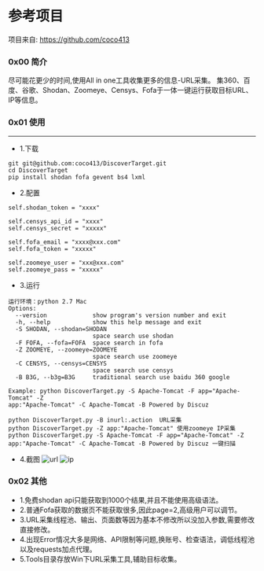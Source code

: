 # 参考项目
项目来自: https://github.com/coco413

### 0x00 简介
尽可能花更少的时间,使用All in one工具收集更多的信息-URL采集。
集360、百度、谷歌、Shodan、Zoomeye、Censys、Fofa于一体一键运行获取目标URL、IP等信息。


### 0x01 使用
___
- 1.下载
```
git git@github.com:coco413/DiscoverTarget.git
cd DiscoverTarget
pip install shodan fofa gevent bs4 lxml
```
- 2.配置
```
self.shodan_token = "xxxx"

self.censys_api_id = "xxxx"
self.censys_secret = "xxxxx"

self.fofa_email = "xxxx@xxx.com"
self.fofa_token = "xxxxx"

self.zoomeye_user = "xxx@xxx.com"
self.zoomeye_pass = "xxxxx"
```
- 3.运行
```
运行环境：python 2.7 Mac
Options:
  --version             show program's version number and exit
  -h, --help            show this help message and exit
  -S SHODAN, --shodan=SHODAN
                        space search use shodan
  -F FOFA, --fofa=FOFA  space search in fofa
  -Z ZOOMEYE, --zoomeye=ZOOMEYE
                        space search use zoomeye
  -C CENSYS, --censys=CENSYS
                        space search use censys
  -B B3G, --b3g=B3G     traditional search use baidu 360 google

Example: python DiscoverTarget.py -S Apache-Tomcat -F app="Apache-Tomcat" -Z
app:"Apache-Tomcat" -C Apache-Tomcat -B Powered by Discuz

python DiscoverTarget.py -B inurl:.action  URL采集
python DiscoverTarget.py -Z app:"Apache-Tomcat" 使用zoomeye IP采集
python DiscoverTarget.py -S Apache-Tomcat -F app="Apache-Tomcat" -Z
app:"Apache-Tomcat" -C Apache-Tomcat -B Powered by Discuz 一键扫描

```
- 4.截图
![url](https://s1.ax1x.com/2018/05/07/CUy3CT.png)
![ip](https://s1.ax1x.com/2018/05/07/CUybrj.jpg)


### 0x02 其他
- 1.免费shodan api只能获取到1000个结果,并且不能使用高级语法。
- 2.普通Fofa获取的数据页不能获取很多,因此page=2,高级用户可以调节。
- 3.URL采集线程池、输出、页面数等因为基本不修改所以没加入参数,需要修改直接修改。
- 4.出现Error情况大多是网络、API限制等问题,换账号、检查语法，调低线程池以及requests加点代理。
- 5.Tools目录存放Win下URL采集工具,辅助目标收集。